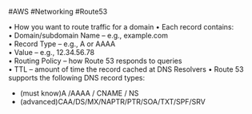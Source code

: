 #AWS #Networking #Route53 

• How you want to route traffic for a domain
• Each record contains:  
• Domain/subdomain Name – e.g., example.com  
• Record Type – e.g., A or AAAA  
• Value – e.g., 12.34.56.78  
• Routing Policy – how Route 53 responds to queries  
• TTL – amount of time the record cached at DNS Resolvers
• Route 53 supports the following DNS record types:
- (must know)A /AAAA / CNAME / NS
- (advanced)CAA/DS/MX/NAPTR/PTR/SOA/TXT/SPF/SRV
